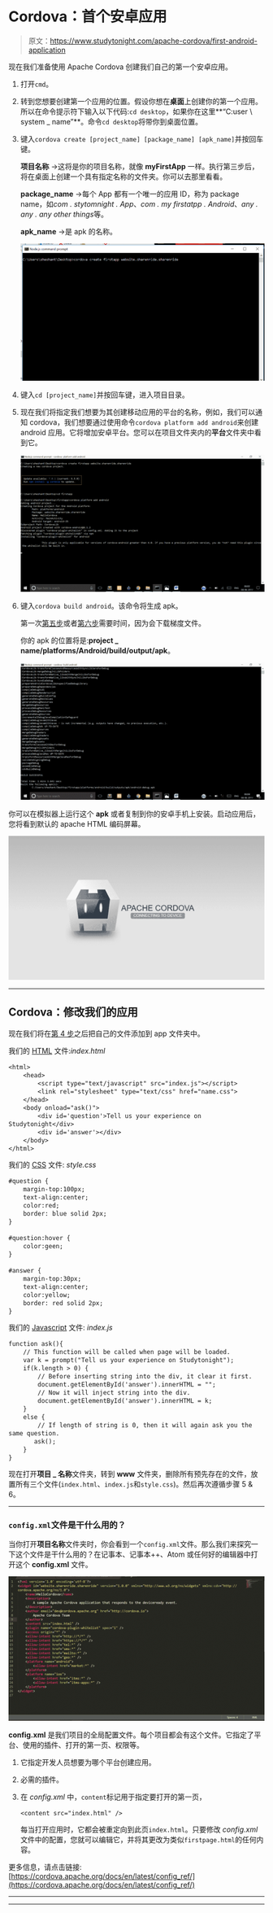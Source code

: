 # Cordova：首个安卓应用

> 原文：<https://www.studytonight.com/apache-cordova/first-android-application>

现在我们准备使用 Apache Cordova 创建我们自己的第一个安卓应用。

1.  打开`cmd`。
2.  转到您想要创建第一个应用的位置。假设你想在**桌面**上创建你的第一个应用。所以在命令提示符下输入以下代码:`cd desktop`，如果你在这里**“C:user \ system _ name”**。命令`cd desktop`将带你到桌面位置。
3.  键入`cordova create [project_name] [package_name] [apk_name]`并按回车键。

    **项目名称** →这将是你的项目名称，就像 **myFirstApp** 一样。执行第三步后，将在桌面上创建一个具有指定名称的文件夹。你可以去那里看看。

    **package_name** →每个 App 都有一个唯一的应用 ID，称为 package name，如*com . stytomnight . App*、*com . my firstatpp . Android*、*any . any . any other things*等。

    **apk_name** →是 apk 的名称。

    ![First Android Application](img/e6ffb1e14ce880222ced2e30630fb2fb.png)

4.  键入`cd [project_name]`并按回车键，进入项目目录。
5.  现在我们将指定我们想要为其创建移动应用的平台的名称，例如，我们可以通知 cordova，我们想要通过使用命令`cordova platform add android`来创建 android 应用。它将增加安卓平台。您可以在项目文件夹内的**平台**文件夹中看到它。

    ![First Android Application](img/b2e3297bf91b29a81d92ce72065441db.png)

6.  键入`cordova build android`。该命令将生成 apk。

    第一次<u>第五步</u>或者<u>第六步</u>需要时间，因为会下载梯度文件。

    你的 apk 的位置将是:**project _ name/platforms/Android/build/output/apk**。

    ![First Android Application](img/dd066d305438d9eb4c360ec06dff613d.png)

你可以在模拟器上运行这个 **apk** 或者复制到你的安卓手机上安装。启动应用后，您将看到默认的 apache HTML 编码屏幕。

![First Android Application](img/690a66b3433c43a15c91802a624d134d.png)

* * *

## Cordova：修改我们的应用

现在我们将在<u>第 4 步</u>之后把自己的文件添加到 app 文件夹中。

我们的 <u>HTML</u> 文件:*index.html*

```
<html>
    <head>
        <script type="text/javascript" src="index.js"></script>
        <link rel="stylesheet" type="text/css" href="name.css">			
    </head>
    <body onload="ask()">
        <div id='question'>Tell us your experience on Studytonight</div>
        <div id='answer'></div>
    </body>
</html>
```

我们的 <u>CSS</u> 文件: *style.css*

```
#question {
	margin-top:100px;
	text-align:center;
	color:red;
	border: blue solid 2px;
}

#question:hover {
	color:geen;
}

#answer {
	margin-top:30px;
	text-align:center;
	color:yellow;
	border: red solid 2px;
}
```

我们的 <u>Javascript</u> 文件: *index.js*

```
function ask(){			
    // This function will be called when page will be loaded.
    var k = prompt("Tell us your experience on Studytonight"); 
    if(k.length > 0) {			
        // Before inserting string into the div, it clear it first.
        document.getElementById('answer').innerHTML = "";
        // Now it will inject string into the div.
        document.getElementById('answer').innerHTML = k;
    } 
    else {	  	
        // If length of string is 0, then it will again ask you the same question.
	   ask();
    }
}
```

现在打开**项目 _ 名称**文件夹，转到 **www** 文件夹，删除所有预先存在的文件，放置所有三个文件(`index.html`、`index.js`和`style.css`)。然后再次遵循步骤 5 & 6。

* * *

### `config.xml`文件是干什么用的？

当你打开**项目名称**文件夹时，你会看到一个`config.xml`文件。那么我们来探究一下这个文件是干什么用的？在记事本、记事本++、Atom 或任何好的编辑器中打开这个 **config.xml** 文件。

![First Android Application](img/aca75f049cba518716a5cc44601ed9c1.png)

**config.xml** 是我们项目的全局配置文件。每个项目都会有这个文件。它指定了平台、使用的插件、打开的第一页、权限等。

1.  它指定开发人员想要为哪个平台创建应用。
2.  必需的插件。
3.  在 *config.xml* 中，`content`标记用于指定要打开的第一页，

    ```
    <content src="index.html" /> 
    ```

    每当打开应用时，它都会被重定向到此页`index.html`。只要修改 *config.xml* 文件中的配置，您就可以编辑它，并将其更改为类似`firstpage.html`的任何内容。

更多信息，请点击链接:[https://cordova.apache.org/docs/en/latest/config_ref/](https://cordova.apache.org/docs/en/latest/config_ref/)

* * *

* * *